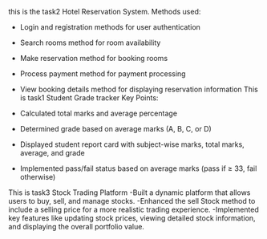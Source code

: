 this is the task2 Hotel Reservation System.
Methods used:

- Login and registration methods for user authentication
- Search rooms method for room availability
- Make reservation method for booking rooms
- Process payment method for payment processing
- View booking details method for displaying reservation information
This is task1 Student Grade tracker
Key Points:

- Calculated total marks and average percentage
- Determined grade based on average marks (A, B, C, or D)
- Displayed student report card with subject-wise marks, total marks, average, and grade
- Implemented pass/fail status based on average marks (pass if ≥ 33, fail otherwise)

This is task3 Stock Trading Platform
-Built a dynamic platform that allows users to buy, sell, and manage stocks.
-Enhanced the sell Stock method to include a selling price for a more realistic trading experience.
-Implemented key features like updating stock prices, viewing detailed stock information, and displaying the overall portfolio value.

